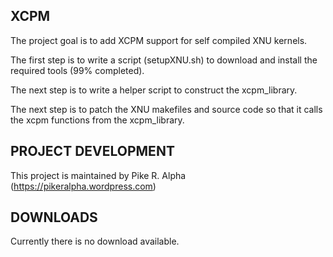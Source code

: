 XCPM
----

The project goal is to add XCPM support for self compiled XNU kernels.

The first step is to write a script (setupXNU.sh) to download and install the required tools (99% completed). 

The next step is to write a helper script to construct the xcpm_library.

The next step is to patch the XNU makefiles and source code so that it calls the xcpm functions from the xcpm_library. 


PROJECT DEVELOPMENT
-------------------

This project is maintained by Pike R. Alpha (https://pikeralpha.wordpress.com)


DOWNLOADS
---------

Currently there is no download available.
